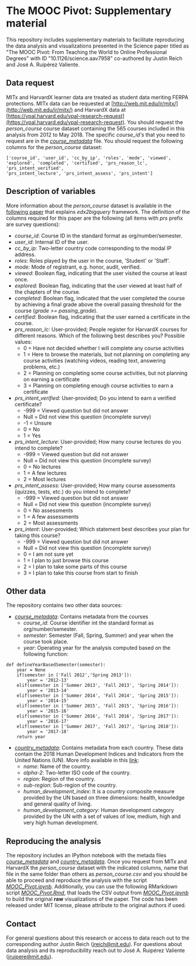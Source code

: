 # The MOOC Pivot: Supplementary material

This repository includes supplementary materials to facilitate reproducing the data analysis and visualizations presented in the Science paper titled as "The MOOC Pivot: From Teaching the World to Online Professional Degrees" with ID "10.1126/science.aav7958" co-authored by Justin Reich and José A. Ruipérez Valiente.


## Data request

MITx and HarvardX learner data are treated as student data meriting FERPA protections. MITx data can be requested at [http://web.mit.edu/ir/mitx/](http://web.mit.edu/ir/mitx/) and HarvardX data at [https://vpal.harvard.edu/vpal-research-request](https://vpal.harvard.edu/vpal-research-request). You should request the *person_course* course dataset containing the 565 courses included in this analysis from 2012 to May 2018. The specific *course_id's* that you need to request are in the [*course_metadata*](course_metadata.csv) file. You should request the following columns for the *person_course* dataset: 

```
['course_id', 'user_id', 'cc_by_ip', 'roles', 'mode', 'viewed',
'explored', 'completed', 'certified', 'prs_reason_lc', 'prs_intent_verified',
'prs_intent_lecture', 'prs_intent_assess', 'prs_intent']
```

## Description of variables

More information about the *person\_course* dataset is available in the [following paper](https://dl.acm.org/citation.cfm?id=3053980) that explains *edx2bigquery* framework. The definition of the columns required for this paper are the following (all items with *prs* prefix are survey questions):

* *course\_id*: Course ID in the standard format as org/number/semester.
* *user\_id*: Internal ID of the user.
* *cc\_by\_ip*: Two-letter country code corresponding to the modal IP address.
* *roles*: Roles played by the user in the course, 'Student' or 'Staff'.
* *mode*: Mode of registrant, e.g. honor, audit, verified.
* *viewed*: Boolean flag, indicating that the user visited the course at least once.
* *explored*: Boolean flag, indicating that the user viewed at least half ofthe chapters of the course.
* *completed*: Boolean flag, indicated that the user completed the course byachieving a final grade above the overall passing threshold for the course(*grade >= passing_grade*).
* *certified*: Boolean flag, indicating that the user earned a certificate in the course.
* *prs\_reason\_lc*: User-provided; People register for HarvardX courses for different reasons. Which of the following best describes you? Possible values:	- 0 = Have not decided whether I will complete any course activities	- 1 = Here to browse the materials, but not planning on completing any course activities (watching videos, reading text, answering problems, etc.)	- 2 = Planning on completing some course activities, but not planning on earning a certificate	- 3 = Planning on completing enough course activities to earn a certificate
* *prs\_intent\_verified*: User-provided; Do you intend to earn a verified certificate?	- -999 = Viewed question but did not answer	- Null = Did not view this question (incomplete survey)	- -1 = Unsure	- 0 = No	- 1 = Yes
* *prs\_intent\_lecture*: User-provided; How many course lectures do you intend to complete?	- -999 = Viewed question but did not answer	- Null = Did not view this question (incomplete survey)	- 0 = No lectures	- 1 = A few lectures	- 2 = Most lectures
* *prs\_intent\_assess*: User-provided; How many course assessments (quizzes, tests, etc.) do you intend to complete?	- -999 = Viewed question but did not answer	- Null = Did not view this question (incomplete survey)	- 0 = No assessments	- 1 = A few assessments	- 2 = Most assessments
* *prs\_intent*: User-provided; Which statement best describes your plan for taking this course? 
	- -999 = Viewed question but did not answer	- Null = Did not view this question (incomplete survey)
	- 0 = I am not sure yet	- 1 = I plan to just browse this course	- 2 = I plan to take some parts of this course	- 3 = I plan to take this course from start to finish

## Other data

The repository contains two other data sources:

* [*course_metadata*](course_metadata.csv): Contains metadata from the courses
	* *course_id*: Course identifier int the standard format as org/number/semester.
	* *semester*: Semester (Fall, Spring, Summer) and year when the course took place.
	* *year*: Operating year for the analysis computed based on the following function:

```
def defineYearBasedSemester(semester):
    year = None
    if(semester in ['Fall 2012','Spring 2013']):
        year = '2012-13'
    elif(semester in ['Summer 2013', 'Fall 2013', 'Spring 2014']):
        year = '2013-14'
    elif(semester in ['Summer 2014', 'Fall 2014', 'Spring 2015']):
        year = '2014-15'
    elif(semester in ['Summer 2015', 'Fall 2015', 'Spring 2016']):
        year = '2015-16'
    elif(semester in ['Summer 2016', 'Fall 2016', 'Spring 2017']):
        year = '2016-17'
    elif(semester in ['Summer 2017', 'Fall 2017', 'Spring 2018']):
        year = '2017-18'
    return year
```

* [*country_metadata*](country_metadata.csv): Contains metadata from each country. These data contain the 2018 Human Development Indices and Indicators from the United Nations (UN). More info available in this [link](http://hdr.undp.org/sites/default/files/hdr2018_technical_notes.pdf):
	* *name*: Name of the country.
	* *alpha-2*: Two-letter ISO code of the country.
	* *region*: Region of the country.
	* *sub-region*: Sub-region of the country.
	* *human\_development\_index*: It is a country composite measure provided by the UN based on three dimensions: health, knowledge and general quality of living.
	* *human\_development\_category*: Human development category provided by the UN with a set of values of low, medium, high and very high human development.


## Reproducing the analysis

The repository includes an IPython notebook with the metada files [*course_metadata*](course_metadata.csv) and [*country_metadata*](country_metadata.csv). Once you request from MITx and HarvardX the *person\_course* dataset with the indicated columns, name that file in the same folder than others as *person\_course.csv* and you should be able to proceed and reproduce the analysis with the script [*MOOC\_Pivot.ipynb*](MOOC_Pivot.ipynb). Additionally, you can use the following RMarkdown script [*MOOC\_Pivot.Rmd*](MOOC_Pivot.Rmd), that loads the CSV output from [*MOOC\_Pivot.ipynb*](MOOC_Pivot.ipynb) to build the original **raw** visualizations of the paper. The code has been released under MIT license, please attribute to the original authors if used.

## Contact

For general questions about this research or access to data reach out to the corresponding author Justin Reich (<jreich@mit.edu>). For questions about data analysis and its reproducibility reach out to José A. Ruipérez Valiente (<jruipere@mit.edu>).